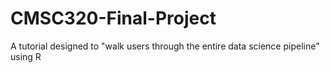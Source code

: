 # CMSC320-Final-Project
A tutorial designed to "walk users through the entire data science pipeline" using R
